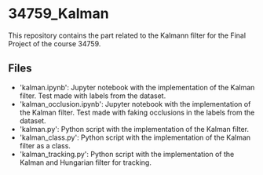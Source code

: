 # 34759_Kalman

This repository contains the part related to the Kalmann filter for the Final Project of the course 34759.

## Files

- 'kalman.ipynb': Jupyter notebook with the implementation of the Kalman filter. Test made with labels from the dataset.
- 'kalman_occlusion.ipynb': Jupyter notebook with the implementation of the Kalman filter. Test made with faking occlusions in the labels from the dataset.
- 'kalman.py': Python script with the implementation of the Kalman filter.
- 'kalman_class.py': Python script with the implementation of the Kalman filter as a class.
- 'kalman_tracking.py': Python script with the implementation of the Kalman and Hungarian filter for tracking.
